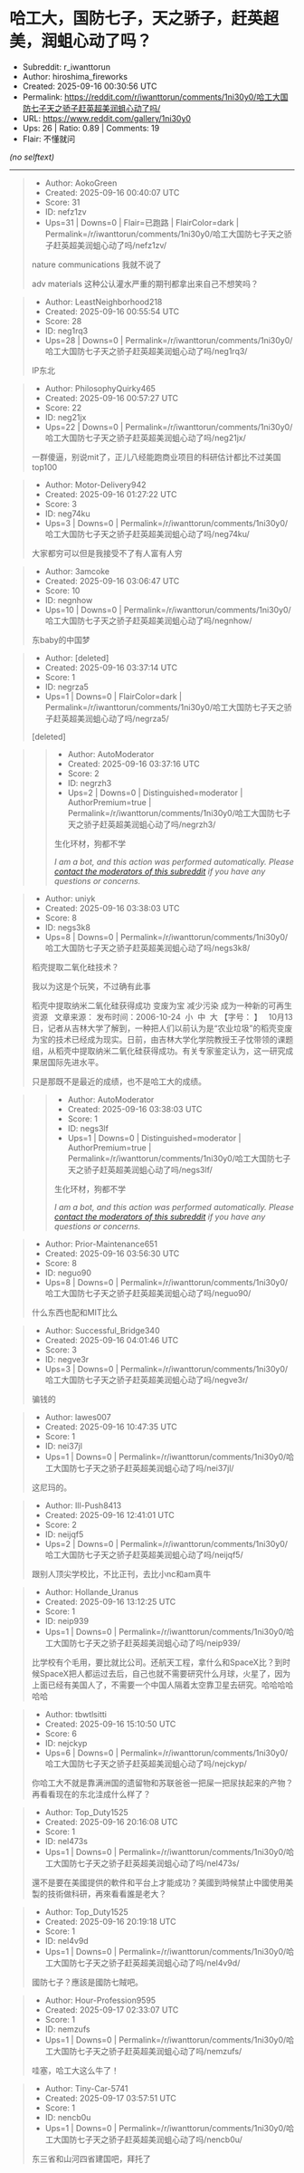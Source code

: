# 哈工大，国防七子，天之骄子，赶英超美，润蛆心动了吗？

- Subreddit: r_iwanttorun
- Author: hiroshima_fireworks
- Created: 2025-09-16 00:30:56 UTC
- Permalink: https://reddit.com/r/iwanttorun/comments/1ni30y0/哈工大国防七子天之骄子赶英超美润蛆心动了吗/
- URL: https://www.reddit.com/gallery/1ni30y0
- Ups: 26 | Ratio: 0.89 | Comments: 19
- Flair: 不懂就问

_(no selftext)_

---

> - Author: AokoGreen
> - Created: 2025-09-16 00:40:07 UTC
> - Score: 31
> - ID: nefz1zv
> - Ups=31 | Downs=0 | Flair=已跑路 | FlairColor=dark | Permalink=/r/iwanttorun/comments/1ni30y0/哈工大国防七子天之骄子赶英超美润蛆心动了吗/nefz1zv/
>
> nature communications 我就不说了 
> 
> adv materials 这种公认灌水严重的期刊都拿出来自己不想笑吗？

> - Author: LeastNeighborhood218
> - Created: 2025-09-16 00:55:54 UTC
> - Score: 28
> - ID: neg1rq3
> - Ups=28 | Downs=0 | Permalink=/r/iwanttorun/comments/1ni30y0/哈工大国防七子天之骄子赶英超美润蛆心动了吗/neg1rq3/
>
> IP东北

> - Author: PhilosophyQuirky465
> - Created: 2025-09-16 00:57:27 UTC
> - Score: 22
> - ID: neg21jx
> - Ups=22 | Downs=0 | Permalink=/r/iwanttorun/comments/1ni30y0/哈工大国防七子天之骄子赶英超美润蛆心动了吗/neg21jx/
>
> 一群傻逼，别说mit了，正儿八经能跑商业项目的科研估计都比不过美国top100

> - Author: Motor-Delivery942
> - Created: 2025-09-16 01:27:22 UTC
> - Score: 3
> - ID: neg74ku
> - Ups=3 | Downs=0 | Permalink=/r/iwanttorun/comments/1ni30y0/哈工大国防七子天之骄子赶英超美润蛆心动了吗/neg74ku/
>
> 大家都穷可以但是我接受不了有人富有人穷

> - Author: 3amcoke
> - Created: 2025-09-16 03:06:47 UTC
> - Score: 10
> - ID: negnhow
> - Ups=10 | Downs=0 | Permalink=/r/iwanttorun/comments/1ni30y0/哈工大国防七子天之骄子赶英超美润蛆心动了吗/negnhow/
>
> 东baby的中国梦

> - Author: [deleted]
> - Created: 2025-09-16 03:37:14 UTC
> - Score: 1
> - ID: negrza5
> - Ups=1 | Downs=0 | FlairColor=dark | Permalink=/r/iwanttorun/comments/1ni30y0/哈工大国防七子天之骄子赶英超美润蛆心动了吗/negrza5/
>
> [deleted]

>> - Author: AutoModerator
>> - Created: 2025-09-16 03:37:16 UTC
>> - Score: 2
>> - ID: negrzh3
>> - Ups=2 | Downs=0 | Distinguished=moderator | AuthorPremium=true | Permalink=/r/iwanttorun/comments/1ni30y0/哈工大国防七子天之骄子赶英超美润蛆心动了吗/negrzh3/
>>
>> 生化环材，狗都不学
>> 
>> *I am a bot, and this action was performed automatically. Please [contact the moderators of this subreddit](/message/compose/?to=/r/iwanttorun) if you have any questions or concerns.*

> - Author: uniyk
> - Created: 2025-09-16 03:38:03 UTC
> - Score: 8
> - ID: negs3k8
> - Ups=8 | Downs=0 | Permalink=/r/iwanttorun/comments/1ni30y0/哈工大国防七子天之骄子赶英超美润蛆心动了吗/negs3k8/
>
> 稻壳提取二氧化硅技术？
> 
> 我以为这是个玩笑，不过确有此事
> 
> 稻壳中提取纳米二氧化硅获得成功 变废为宝 减少污染 成为一种新的可再生资源   文章来源： 发布时间：2006-10-24  小  中  大 【字号： 】   10月13日，记者从吉林大学了解到，一种把人们以前认为是“农业垃圾”的稻壳变废为宝的技术已经成为现实。日前，由吉林大学化学院教授王子忱带领的课题组，从稻壳中提取纳米二氧化硅获得成功。有关专家鉴定认为，这一研究成果居国际先进水平。 
> 
> 
> 
> 只是那既不是最近的成绩，也不是哈工大的成绩。

>> - Author: AutoModerator
>> - Created: 2025-09-16 03:38:03 UTC
>> - Score: 1
>> - ID: negs3lf
>> - Ups=1 | Downs=0 | Distinguished=moderator | AuthorPremium=true | Permalink=/r/iwanttorun/comments/1ni30y0/哈工大国防七子天之骄子赶英超美润蛆心动了吗/negs3lf/
>>
>> 生化环材，狗都不学
>> 
>> *I am a bot, and this action was performed automatically. Please [contact the moderators of this subreddit](/message/compose/?to=/r/iwanttorun) if you have any questions or concerns.*

> - Author: Prior-Maintenance651
> - Created: 2025-09-16 03:56:30 UTC
> - Score: 8
> - ID: neguo90
> - Ups=8 | Downs=0 | Permalink=/r/iwanttorun/comments/1ni30y0/哈工大国防七子天之骄子赶英超美润蛆心动了吗/neguo90/
>
> 什么东西也配和MIT比么

> - Author: Successful_Bridge340
> - Created: 2025-09-16 04:01:46 UTC
> - Score: 3
> - ID: negve3r
> - Ups=3 | Downs=0 | Permalink=/r/iwanttorun/comments/1ni30y0/哈工大国防七子天之骄子赶英超美润蛆心动了吗/negve3r/
>
> 骗钱的

> - Author: lawes007
> - Created: 2025-09-16 10:47:35 UTC
> - Score: 1
> - ID: nei37jl
> - Ups=1 | Downs=0 | Permalink=/r/iwanttorun/comments/1ni30y0/哈工大国防七子天之骄子赶英超美润蛆心动了吗/nei37jl/
>
> 这尼玛的。

> - Author: Ill-Push8413
> - Created: 2025-09-16 12:41:01 UTC
> - Score: 2
> - ID: neijqf5
> - Ups=2 | Downs=0 | Permalink=/r/iwanttorun/comments/1ni30y0/哈工大国防七子天之骄子赶英超美润蛆心动了吗/neijqf5/
>
> 跟别人顶尖学校比，不比正刊，去比小nc和am真牛

> - Author: Hollande_Uranus
> - Created: 2025-09-16 13:12:25 UTC
> - Score: 1
> - ID: neip939
> - Ups=1 | Downs=0 | Permalink=/r/iwanttorun/comments/1ni30y0/哈工大国防七子天之骄子赶英超美润蛆心动了吗/neip939/
>
> 比学校有个毛用，要比就比公司。还航天工程，拿什么和SpaceX比？到时候SpaceX把人都运过去后，自己也就不需要研究什么月球，火星了，因为上面已经有美国人了，不需要一个中国人隔着太空靠卫星去研究。哈哈哈哈哈哈

> - Author: tbwtlsitti
> - Created: 2025-09-16 15:10:50 UTC
> - Score: 6
> - ID: nejckyp
> - Ups=6 | Downs=0 | Permalink=/r/iwanttorun/comments/1ni30y0/哈工大国防七子天之骄子赶英超美润蛆心动了吗/nejckyp/
>
> 你哈工大不就是靠满洲国的遗留物和苏联爸爸一把屎一把尿扶起来的产物？再看看现在的东北洼成什么样了？

> - Author: Top_Duty1525
> - Created: 2025-09-16 20:16:08 UTC
> - Score: 1
> - ID: nel473s
> - Ups=1 | Downs=0 | Permalink=/r/iwanttorun/comments/1ni30y0/哈工大国防七子天之骄子赶英超美润蛆心动了吗/nel473s/
>
> 還不是要在美國提供的軟件和平台上才能成功？美國到時候禁止中國使用美製的技術做科研，再來看看誰是老大？

> - Author: Top_Duty1525
> - Created: 2025-09-16 20:19:18 UTC
> - Score: 1
> - ID: nel4v9d
> - Ups=1 | Downs=0 | Permalink=/r/iwanttorun/comments/1ni30y0/哈工大国防七子天之骄子赶英超美润蛆心动了吗/nel4v9d/
>
> 國防七子？應該是國防七賊吧。

> - Author: Hour-Profession9595
> - Created: 2025-09-17 02:33:07 UTC
> - Score: 1
> - ID: nemzufs
> - Ups=1 | Downs=0 | Permalink=/r/iwanttorun/comments/1ni30y0/哈工大国防七子天之骄子赶英超美润蛆心动了吗/nemzufs/
>
> 哇塞，哈工大这么牛了！

> - Author: Tiny-Car-5741
> - Created: 2025-09-17 03:57:51 UTC
> - Score: 1
> - ID: nencb0u
> - Ups=1 | Downs=0 | Permalink=/r/iwanttorun/comments/1ni30y0/哈工大国防七子天之骄子赶英超美润蛆心动了吗/nencb0u/
>
> 东三省和山河四省建国吧，拜托了
